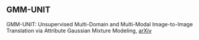 ## GMM-UNIT

GMM-UNIT: Unsupervised Multi-Domain and Multi-Modal Image-to-Image Translation via Attribute Gaussian Mixture Modeling, [arXiv](https://arxiv.org/abs/2003.06788)


